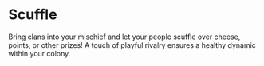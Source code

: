# Scuffle
Bring clans into your mischief and let your people scuffle over cheese, points, or other prizes! A touch of playful rivalry ensures a healthy dynamic within your colony.
